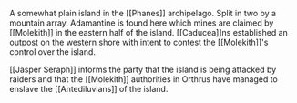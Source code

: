 A somewhat plain island in the [[Phanes]] archipelago. Split in two by a mountain array. Adamantine is found here which mines are claimed by [[Molekith]] in the eastern half of the island. [[Caducea]]ns established an outpost on the western shore with intent to contest the [[Molekith]]'s control over the island.

[[Jasper Seraph]] informs the party that the island is being attacked by raiders and that the [[Molekith]] authorities in Orthrus have managed to enslave the [[Antediluvians]] of the island.